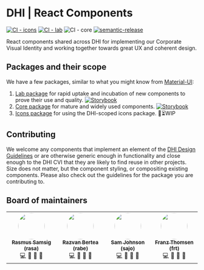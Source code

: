 # DHI | React Components
[![CI - icons](https://github.com/DHI/react-components/actions/workflows/main-icons.yml/badge.svg)](https://github.com/DHI/react-components/actions/workflows/main-icons.yml)
[![CI - lab](https://github.com/DHI/react-components/actions/workflows/main-lab.yml/badge.svg)](https://github.com/DHI/react-components/actions/workflows/main-lab.yml)
![CI - core](https://github.com/DHI/react-components/workflows/CI/badge.svg)
[![semantic-release](https://img.shields.io/badge/%20%20%F0%9F%93%A6%F0%9F%9A%80-semantic--release-e10079.svg)](https://github.com/semantic-release/semantic-release)


React components shared across DHI for implementing our Corporate Visual Identity and working together towards great UX and coherent design.


## Packages and their scope

We have a few packages, similar to what you might know from [Material-UI](https://material-ui.com/components/about-the-lab/):
1. [Lab package](packages/react-components-lab) for rapid uptake and incubation of new components to prove their use and quality. [![Storybook](https://raw.githubusercontent.com/storybookjs/brand/master/badge/badge-storybook.svg)](https://react-components-lab.dhigroup.com/)
2. [Core package](packages/react-components) for mature and widely used components. [![Storybook](https://raw.githubusercontent.com/storybookjs/brand/master/badge/badge-storybook.svg)](https://domainservices.dhigroup.com/)
3. [Icons package](packages/icons) for using the DHI-scoped icons package. 🔨⏳WIP

## Contributing

We welcome any components that implement an element of the [DHI Design Guidelines](https://www.figma.com/file/pSfX5GNsa6xhKGbi3DWQtn/DHI-Official-Guidelines) or are otherwise generic enough in functionality and close enough to the DHI CVI that they are likely to find reuse in other projects. Size does not matter, but the component styling, or compositing existing components. Please also check out the guidelines for the package you are contributing to.


## Board of maintainers

<table>
  <tr style="border: none">
    <td align="center" style="border: none">
      <a href="https://github.com/rasa2k">
        <img src="https://avatars.githubusercontent.com/rasa2k" width="70px" style="border-radius: 50%" />
        <br />
        <sub>
          <b>Rasmus Samsig (rasa)</b>
        </sub>
      </a>
      <br />
      <span title="Coder">💻</span>
      <span title="Documenter">📖</span>
      <span title="Designer">🎨</span>
      <span title="Bug Reporter">🐛</span>
    </td>
    <td align="center" style="border: none">
      <a href="https://github.com/bertearazvan">
        <img src="https://avatars.githubusercontent.com/bertearazvan" width="70px" style="border-radius: 50%" />
        <br />
        <sub>
          <b>Razvan Bertea (rabe)</b>
        </sub>
      </a>
      <br />
      <span title="Coder">💻</span>
      <span title="Documenter">📖</span>
      <span title="Designer">🎨</span>
      <span title="Bug Reporter">🐛</span>
    </td>
    <td align="center" style="border: none">
      <a href="https://github.com/nfour">
        <img src="https://avatars.githubusercontent.com/nfour" width="70px" style="border-radius: 50%" />
        <br />
        <sub>
          <b>Sam Johnson (sajo)</b>
        </sub>
      </a>
      <br />
      <span title="Coder">💻</span>
      <span title="Documenter">📖</span>
      <span title="Designer">🎨</span>
      <span title="Bug Reporter">🐛</span>
    </td>
    <td align="center" style="border: none">
      <a href="https://github.com/FranzThomsen1089">
        <img src="https://avatars.githubusercontent.com/FranzThomsen1089" width="70px" style="border-radius: 50%" />
        <br />
        <sub>
          <b>Franz Thomsen (frt)</b>
        </sub>
      </a>
      <br />
      <span title="Coder">💻</span>
      <span title="Documenter">📖</span>
      <span title="Designer">🎨</span>
      <span title="Bug Reporter">🐛</span>
    </td>
  </tr>
</table>
